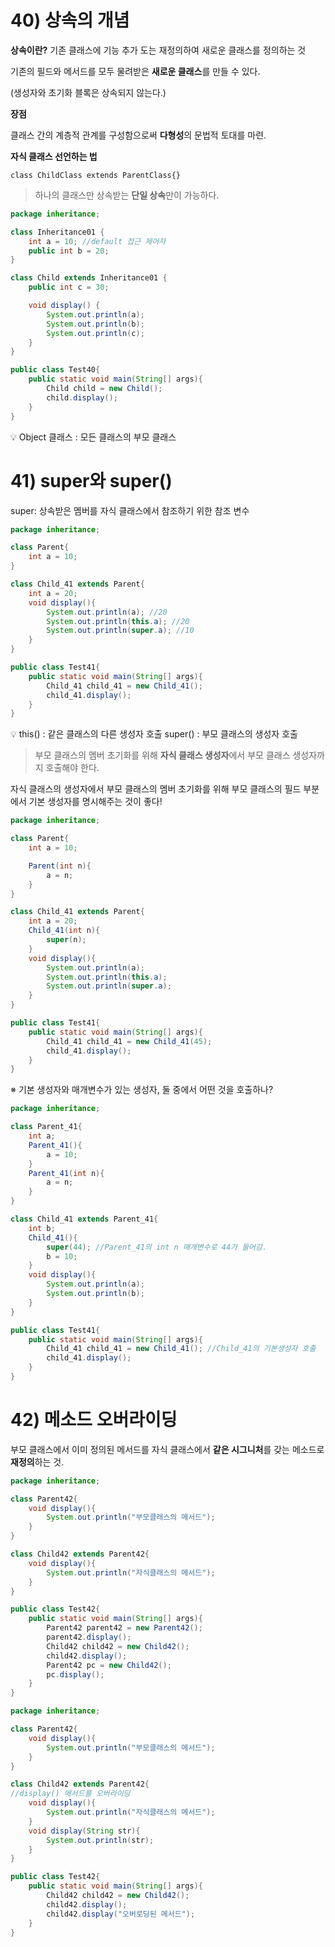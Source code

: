 # 40) 상속의 개념

**상속이란?** 기존 클래스에 기능 추가 도는 재정의하여 새로운 클래스를 정의하는 것

기존의 필드와 메서드를 모두 물려받은 **새로운 클래스**를 만들 수 있다.

(생성자와 초기화 블록은 상속되지 않는다.)

**장점**

클래스 간의 계층적 관계를 구성함으로써 **다형성**의 문법적 토대를 마련.

**자식 클래스 선언하는 법**

`class ChildClass extends ParentClass{}` 

> 하나의 클래스만 상속받는 **단일 상속**만이 가능하다.
> 

```java
package inheritance;

class Inheritance01 {
	int a = 10; //default 접근 제어자
	public int b = 20;
}

class Child extends Inheritance01 {
	public int c = 30;

	void display() {
		System.out.println(a);
		System.out.println(b);
		System.out.println(c);
	}
}

public class Test40{
	public static void main(String[] args){
		Child child = new Child();
		child.display();
	}
}
```

<aside>
💡 Object 클래스 : 모든 클래스의 부모 클래스

</aside>

# 41) super와 super()

super: 상속받은 멤버를 자식 클래스에서 참조하기 위한 참조 변수

```java
package inheritance;

class Parent{
	int a = 10;
}

class Child_41 extends Parent{
	int a = 20;
	void display(){
		System.out.println(a); //20
		System.out.println(this.a); //20
		System.out.println(super.a); //10
	}
}

public class Test41{
	public static void main(String[] args){
		Child_41 child_41 = new Child_41();
		child_41.display();
	}
}
```

<aside>
💡 this() : 같은 클래스의 다른 생성자 호출
super() : 부모 클래스의 생성자 호출

</aside>

> 부모 클래스의 멤버 초기화를 위해 **자식 클래스 생성자**에서 부모 클래스 생성자까지 호출해야 한다.
> 

자식 클래스의 생성자에서 부모 클래스의 멤버 초기화를 위해 부모 클래스의 필드 부분에서 기본 생성자를 명시해주는 것이 좋다!

```java
package inheritance;

class Parent{
	int a = 10;

	Parent(int n){
		a = n;
	}
}

class Child_41 extends Parent{
	int a = 20;
	Child_41(int n){
		super(n);
	}
	void display(){
		System.out.println(a);
		System.out.println(this.a);
		System.out.println(super.a);
	}
}

public class Test41{
	public static void main(String[] args){
		Child_41 child_41 = new Child_41(45);
		child_41.display();
	}
}
```

※ 기본 생성자와 매개변수가 있는 생성자, 둘 중에서 어떤 것을 호출하나?
```java
package inheritance;

class Parent_41{
	int a;
	Parent_41(){
		a = 10;
	}
	Parent_41(int n){
		a = n;
	}
}

class Child_41 extends Parent_41{
	int b;
	Child_41(){
		super(44); //Parent_41의 int n 매개변수로 44가 들어감.
		b = 10;
	}
	void display(){
		System.out.println(a);
		System.out.println(b);
	}
}

public class Test41{
	public static void main(String[] args){
		Child_41 child_41 = new Child_41(); //Child_41의 기본생성자 호출
		child_41.display();
	}
}
```

# 42) 메소드 오버라이딩

부모 클래스에서 이미 정의된 메서드를 자식 클래스에서 **같은 시그니처**를 갖는 메소드로 **재정의**하는 것.
```java
package inheritance;

class Parent42{
	void display(){
		System.out.println("부모클래스의 메서드");
	}
}

class Child42 extends Parent42{
	void display(){
		System.out.println("자식클래스의 메서드");
	}
}

public class Test42{
	public static void main(String[] args){
		Parent42 parent42 = new Parent42();
		parent42.display();
		Child42 child42 = new Child42();
		child42.display();
		Parent42 pc = new Child42();
		pc.display();
	}
}
```
```java
package inheritance;

class Parent42{
	void display(){
		System.out.println("부모클래스의 메서드");
	}
}

class Child42 extends Parent42{
//display() 메서드를 오버라이딩
	void display(){
		System.out.println("자식클래스의 메서드");
	}
	void display(String str){
		System.out.println(str);
	}
}

public class Test42{
	public static void main(String[] args){
		Child42 child42 = new Child42();
		child42.display();
		child42.display("오버로딩된 메서드");
	}
}
```
